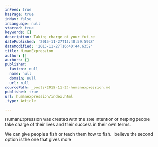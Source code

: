 ```yaml
---
inFeed: true
hasPage: true
inNav: false
inLanguage: null
starred: true
keywords: []
description: Taking charge of your future
datePublished: '2015-11-27T16:40:59.592Z'
dateModified: '2015-11-27T16:40:44.635Z'
title: HumanExpression
author: []
authors: []
publisher:
  favicon: null
  name: null
  domain: null
  url: null
sourcePath: _posts/2015-11-27-humanexpression.md
published: true
url: humanexpression/index.html
_type: Article

---
```

HumanExpression was created with the sole intention of helping people take charge of their lives and their success in their own terms.

We can give people a fish or teach them how to fish. I believe the second option is the one that gives more